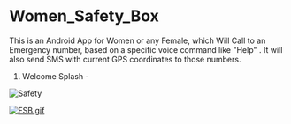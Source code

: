 # Women_Safety_Box
This is an Android App for Women or any Female, which Will Call to an Emergency number, based on a specific voice command like "Help" . It will also send SMS with current GPS coordinates to those numbers.

1. Welcome Splash - 

![Safety](https://i.imgur.com/77KEnmI.gif)

<a href="https://gifyu.com/image/K6D5"><img src="https://s1.gifyu.com/images/FSB.gif" alt="FSB.gif" border="0" /></a>

